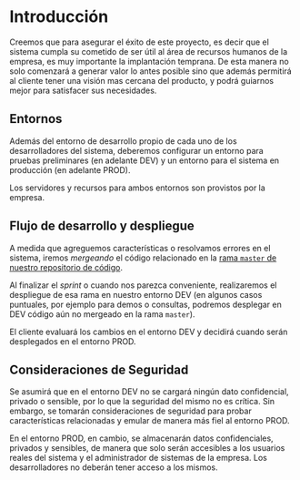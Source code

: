 # Introducción

Creemos que para asegurar el éxito de este proyecto, es decir que el sistema cumpla su cometido de ser útil al área de recursos humanos de la empresa, es muy importante la implantación temprana. De esta manera no solo comenzará a generar valor lo antes posible sino que además permitirá al cliente tener una visión mas cercana del producto, y podrá guiarnos mejor para satisfacer sus necesidades.


## Entornos

Además del entorno de desarrollo propio de cada uno de los desarrolladores del sistema, deberemos configurar un entorno para pruebas preliminares (en adelante DEV) y un entorno para el sistema en producción (en adelante PROD).

Los servidores y recursos para ambos entornos son provistos por la empresa.


## Flujo de desarrollo y despliegue

A medida que agreguemos características o resolvamos errores en el sistema, iremos _mergeando_ el código relacionado en la [rama `master` de nuestro repositorio de código](https://github.com/CommonJobs/CommonJobs). 

Al finalizar el _sprint_ o cuando nos parezca conveniente, realizaremos el despliegue de esa rama en nuestro entorno DEV (en algunos casos puntuales, por ejemplo para demos o consultas, podremos desplegar en DEV código aún no mergeado en la rama `master`).

El cliente evaluará los cambios en el entorno DEV y decidirá cuando serán desplegados en el entorno PROD.


## Consideraciones de Seguridad

Se asumirá que en el entorno DEV no se cargará ningún dato confidencial, privado o sensible, por lo que la seguridad del mismo no es crítica. Sin embargo, se tomarán consideraciones de seguridad para probar características relacionadas y emular de manera más fiel al entorno PROD.

En el entorno PROD, en cambio, se almacenarán datos confidenciales, privados y sensibles, de manera que solo serán accesibles a los usuarios reales del sistema y el administrador de sistemas de la empresa. Los desarrolladores no deberán tener acceso a los mismos.